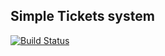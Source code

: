 ## Simple Tickets system

[![Build Status](hhttps://travis-ci.org/borovaka/events.svg?branch=master)](https://travis-ci.org/borovaka/events)


